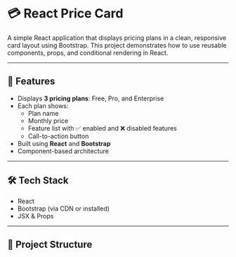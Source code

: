 # 💳 React Price Card

A simple React application that displays pricing plans in a clean, responsive card layout using Bootstrap. This project demonstrates how to use reusable components, props, and conditional rendering in React.

---

## 🧩 Features

- Displays **3 pricing plans**: Free, Pro, and Enterprise
- Each plan shows:
  - Plan name
  - Monthly price
  - Feature list with ✅ enabled and ❌ disabled features
  - Call-to-action button
- Built using **React** and **Bootstrap**
- Component-based architecture

---


## 🛠️ Tech Stack

- React
- Bootstrap (via CDN or installed)
- JSX & Props

---

## 📁 Project Structure

